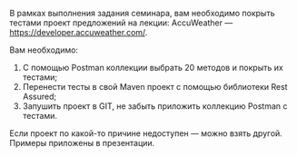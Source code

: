 В рамках выполнения задания семинара, вам необходимо покрыть тестами проект предложений на лекции: AccuWeather — https://developer.accuweather.com/.

Вам необходимо:
1. С помощью Postman коллекции выбрать 20 методов и покрыть их тестами;
2. Перенести тесты в свой Maven проект с помощью библиотеки Rest Assured;
3. Запушить проект в GIT, не забыть приложить коллекцию Postman с тестами.

Если проект по какой-то причине недоступен — можно взять другой. Примеры приложены в презентации.

